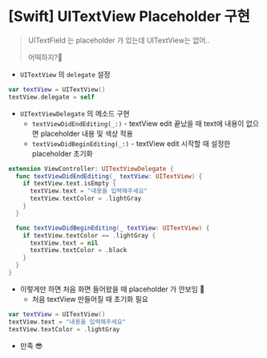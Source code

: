 # [Swift] UITextView Placeholder 구현

> UITextField 는 placeholder 가 있는데 UITextView는 없어..
> 
> 어떡하지?🥺

- `UITextView` 의 `delegate` 설정

```swift
var textView = UITextView()
textView.delegate = self
```

- `UITextViewDelegate` 의 메소드 구현
  - `textViewDidEndEditing(_:)` - textView edit 끝났을 때 text에 내용이 없으면 placeholder 내용 및 색상 적용
  - `textViewDidBeginEditing(_:)` - textView edit 시작할 때 설정한 placeholder 초기화

```swift
extension ViewController: UITextViewDelegate {
  func textViewDidEndEditing(_ textView: UITextView) {
    if textView.text.isEmpty {
      textView.text = "내용을 입력해주세요"
      textView.textColor = .lightGray
    }
  }

  func textViewDidBeginEditing(_ textView: UITextView) {
    if textView.textColor == .lightGray {
      textView.text = nil
      textView.textColor = .black
    }
  }
}
```

- 이렇게만 하면 처음 화면 들어왔을 때 placeholder 가 안보임 🫠
  - 처음 textView 만들어질 때 초기화 필요

```swift
var textView = UITextView()
textView.text = "내용을 입력해주세요"
textView.textColor = .lightGray
```

- 만족 😎
